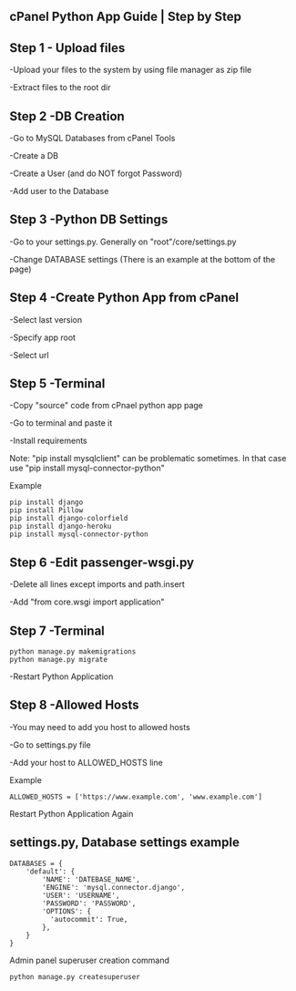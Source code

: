 ## cPanel Python App Guide | Step by Step

## Step 1 - Upload files
  -Upload your files to the system by using file manager as zip file
  
  -Extract files to the root dir

## Step 2 -DB Creation
  -Go to MySQL Databases from cPanel Tools
  
  -Create a DB
  
  -Create a User (and do NOT forgot Password)
  
  -Add user to the Database

## Step 3 -Python DB Settings
  -Go to your settings.py. Generally on "root"/core/settings.py
  
  -Change DATABASE settings (There is an example at the bottom of the page)

## Step 4 -Create Python App from cPanel
  -Select last version
  
  -Specify app root
  
  -Select url

## Step 5 -Terminal
  -Copy "source" code from cPnael python app page
  
  -Go to terminal and paste it
  
  -Install requirements
  
  Note: "pip install mysqlclient" can be problematic sometimes. In that case use "pip install mysql-connector-python"
  
  Example
```
pip install django
pip install Pillow
pip install django-colorfield
pip install django-heroku
pip install mysql-connector-python
```

## Step 6 -Edit passenger-wsgi.py
  -Delete all lines except imports and path.insert

  -Add "from core.wsgi import application"

## Step 7 -Terminal
```
python manage.py makemigrations
python manage.py migrate
```

-Restart Python Application

## Step 8 -Allowed Hosts
  -You may need to add you host to allowed hosts
  
  -Go to settings.py file
  
  -Add your host to ALLOWED_HOSTS line

  Example
  ```
  ALLOWED_HOSTS = ['https://www.example.com', 'www.example.com']
  ```
Restart Python Application Again

## settings.py, Database settings example

    DATABASES = {
        'default': {
            'NAME': 'DATEBASE_NAME',
            'ENGINE': 'mysql.connector.django',
            'USER': 'USERNAME',
            'PASSWORD': 'PASSWORD',
            'OPTIONS': {
              'autocommit': True,
            },
        }
    }

Admin panel superuser creation command

    python manage.py createsuperuser
